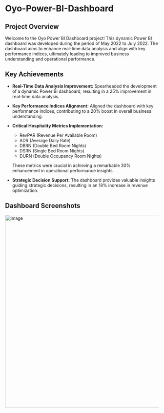 # Oyo-Power-BI-Dashboard

## Project Overview

Welcome to the Oyo Power BI Dashboard project! This dynamic Power BI dashboard was developed during the period of May 2022 to July 2022. The dashboard aims to enhance real-time data analysis and align with key performance indices, ultimately leading to improved business understanding and operational performance.

## Key Achievements

- **Real-Time Data Analysis Improvement:** Spearheaded the development of a dynamic Power BI dashboard, resulting in a 25% improvement in real-time data analysis.

- **Key Performance Indices Alignment:** Aligned the dashboard with key performance indices, contributing to a 20% boost in overall business understanding.

- **Critical Hospitality Metrics Implementation:**
  - RevPAR (Revenue Per Available Room)
  - ADR (Average Daily Rate)
  - DBRN (Double Bed Room Nights)
  - DSRN (Single Bed Room Nights)
  - DURN (Double Occupancy Room Nights)

  These metrics were crucial in achieving a remarkable 30% enhancement in operational performance insights.

- **Strategic Decision Support:** The dashboard provides valuable insights guiding strategic decisions, resulting in an 18% increase in revenue optimization.

## Dashboard Screenshots
<img width="632" alt="image" src="https://drive.google.com/file/d/1IPEFJVVV-yvM4EjoVrCnRbm65XZi1-aL/view?usp=sharing">


